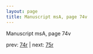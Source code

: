```yaml
---
layout: page
title: Manuscript msA, page 74v
---
```


Manuscript msA, page 74v

prev:  [74r](../74r) | next:  [75r](../75r)